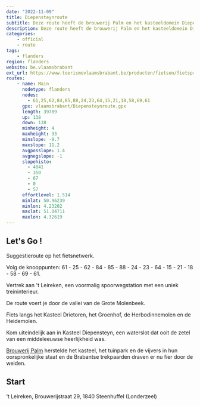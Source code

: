 ```yaml
---
date: "2022-11-09"
title: Diepensteynroute
subtitle: Deze route heeft de brouwerij Palm en het kasteeldomein Diepensteyn als centrale punten
description: Deze route heeft de brouwerij Palm en het kasteeldomein Diepensteyn als centrale punten. De route voert je door de vallei van de Grote Molenbeek. Kasteel Drietoren, het Groenhof, de Herbodinnemolen en de Heidemolen liggen langs je weg.
categories:
    - official
    - route
tags:
    - flanders
region: flanders
website: be.vlaamsbrabant
ext_url: https://www.toerismevlaamsbrabant.be/producten/fietsen/fietsproducten/diepensteyn-fietsroute/index.html
routes:
    - name: Main
      nodetype: flanders
      nodes:
        - 61,25,62,84,85,88,24,23,64,15,21,18,58,69,61
      gpx: vlaamsbrabant/Diepensteynroute.gpx
      length: 39789
      up: 138
      down: 138
      minheight: 4
      maxheight: 33
      minslope: -9.7
      maxslope: 11.2
      avgposslope: 1.4
      avgnegslope: -1
      slopehisto:
        - 4841
        - 350
        - 67
        - 0
        - 57
      effortlevel: 1.514
      minlat: 50.96239
      minlon: 4.23202
      maxlat: 51.04711
      maxlon: 4.32619
---
```


## Let's Go ! 

Suggestieroute op het fietsnetwerk.

Volg de knooppunten: 61 - 25 - 62 - 84 - 85 - 88 - 24 - 23 - 64 - 15 - 21 - 18 - 58 - 69 - 61.

Vertrek aan 't Leireken, een voormalig spoorwegstation met een uniek treininterieur.

De route voert je door de vallei van de Grote Molenbeek.

Fiets langs het Kasteel Drietoren, het Groenhof, de Herbodinnemolen en de Heidemolen.

Kom uiteindelijk aan in Kasteel Diepensteyn, een waterslot dat ooit de zetel van een middeleeuwse heerlijkheid was.

[Brouwerij Palm](https://www.toerismevlaamsbrabant.be/producten/bezoeken/bezienswaardigheden/brouwerij-en-paardenstoeterij-palm/) herstelde het kasteel, het tuinpark en de vijvers in hun oorspronkelijke staat en de Brabantse trekpaarden draven er nu fier door de weiden.

## Start

‘t Leireken, Brouwerijstraat 29, 1840 Steenhuffel (Londerzeel)
